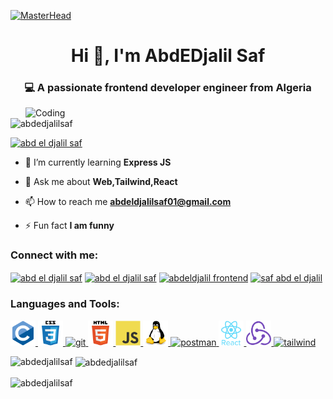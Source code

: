 [![MasterHead](https://user-images.githubusercontent.com/35267447/206916906-9bfb66d9-c419-44c2-908a-4885e610425f.gif)](https://rishavchanda.io)
<h1 align="center">Hi 👋, I'm AbdEDjalil Saf</h1>
<h3 align="center">💻 A passionate frontend developer engineer from Algeria</h3>
<img align="right" alt="Coding" width="480" src="https://cdn.dribbble.com/users/1162077/screenshots/3848914/programmer.gif">
<p align="left"> <img src="https://komarev.com/ghpvc/?username=abdedjalilsaf&label=Profile%20views&color=0e75b6&style=flat" alt="abdedjalilsaf" /> </p>

<p align="left"> <a href="https://twitter.com/search?q=Abd%20El%20Djalil%20Saf&src=typed_query" target="blank"><img src="https://img.shields.io/twitter/follow/abd el djalil saf?logo=twitter&style=for-the-badge" alt="abd el djalil saf" /></a> </p>

- 🌱 I’m currently learning **Express JS**

- 💬 Ask me about **Web,Tailwind,React**

- 📫 How to reach me **abdeldjalilsaf01@gmail.com**

- ⚡ Fun fact **I am funny**

<h3 align="left">Connect with me:</h3>
<p align="left">
<a href="https://twitter.com/search?q=Abd%20El%20Djalil%20Saf&src=typed_query" target="blank"><img align="center" src="https://raw.githubusercontent.com/rahuldkjain/github-profile-readme-generator/master/src/images/icons/Social/twitter.svg" alt="abd el djalil saf" height="30" width="40" /></a>
<a href="https://www.linkedin.com/search/results/all/?fetchDeterministicClustersOnly=true&heroEntityKey=urn%3Ali%3Afsd_profile%3AACoAAEENphoB2pBtpG0bc5lsYK4cTFGg03xmPn4&keywords=abd%20el%20djalil%20saf&origin=RICH_QUERY_TYPEAHEAD_HISTORY&position=0&searchId=3bcad7e0-edae-4a81-b6ce-80aa5e4e6b1c&sid=*.M&spellCorrectionEnabled=true" target="blank"><img align="center" src="https://raw.githubusercontent.com/rahuldkjain/github-profile-readme-generator/master/src/images/icons/Social/linked-in-alt.svg" alt="abd el djalil saf" height="30" width="40" /></a>
<a href="https://www.facebook.com/nor.fgjhrkbn" target="blank"><img align="center" src="https://raw.githubusercontent.com/rahuldkjain/github-profile-readme-generator/master/src/images/icons/Social/facebook.svg" alt="abdeldjalil frontend" height="30" width="40" /></a>
<a href="https://leetcode.com/abdo2003/" target="blank"><img align="center" src="https://raw.githubusercontent.com/rahuldkjain/github-profile-readme-generator/master/src/images/icons/Social/leet-code.svg" alt="saf abd el djalil" height="30" width="40" /></a>
</p>

<h3 align="left">Languages and Tools:</h3>
<p align="left"> <a href="https://www.cprogramming.com/" target="_blank" rel="noreferrer"> <img src="https://raw.githubusercontent.com/devicons/devicon/master/icons/c/c-original.svg" alt="c" width="40" height="40"/> </a> <a href="https://www.w3schools.com/css/" target="_blank" rel="noreferrer"> <img src="https://raw.githubusercontent.com/devicons/devicon/master/icons/css3/css3-original-wordmark.svg" alt="css3" width="40" height="40"/> </a> <a href="https://git-scm.com/" target="_blank" rel="noreferrer"> <img src="https://www.vectorlogo.zone/logos/git-scm/git-scm-icon.svg" alt="git" width="40" height="40"/> </a> <a href="https://www.w3.org/html/" target="_blank" rel="noreferrer"> <img src="https://raw.githubusercontent.com/devicons/devicon/master/icons/html5/html5-original-wordmark.svg" alt="html5" width="40" height="40"/> </a> <a href="https://developer.mozilla.org/en-US/docs/Web/JavaScript" target="_blank" rel="noreferrer"> <img src="https://raw.githubusercontent.com/devicons/devicon/master/icons/javascript/javascript-original.svg" alt="javascript" width="40" height="40"/> </a> <a href="https://www.linux.org/" target="_blank" rel="noreferrer"> <img src="https://raw.githubusercontent.com/devicons/devicon/master/icons/linux/linux-original.svg" alt="linux" width="40" height="40"/> </a> <a href="https://postman.com" target="_blank" rel="noreferrer"> <img src="https://www.vectorlogo.zone/logos/getpostman/getpostman-icon.svg" alt="postman" width="40" height="40"/> </a> <a href="https://reactjs.org/" target="_blank" rel="noreferrer"> <img src="https://raw.githubusercontent.com/devicons/devicon/master/icons/react/react-original-wordmark.svg" alt="react" width="40" height="40"/> </a> <a href="https://redux.js.org" target="_blank" rel="noreferrer"> <img src="https://raw.githubusercontent.com/devicons/devicon/master/icons/redux/redux-original.svg" alt="redux" width="40" height="40"/> </a> <a href="https://tailwindcss.com/" target="_blank" rel="noreferrer"> <img src="https://www.vectorlogo.zone/logos/tailwindcss/tailwindcss-icon.svg" alt="tailwind" width="40" height="40"/> </a> </p>

<p><img align="left" src="https://github-readme-stats.vercel.app/api/top-langs?username=abdedjalilsaf&show_icons=true&locale=en&layout=compact" alt="abdedjalilsaf" /></p>

<p>&nbsp;<img align="center" src="https://github-readme-stats.vercel.app/api?username=abdedjalilsaf&show_icons=true&locale=en" alt="abdedjalilsaf" /></p>

<p><img align="center" src="https://github-readme-streak-stats.herokuapp.com/?user=abdedjalilsaf&" alt="abdedjalilsaf" /></p>
